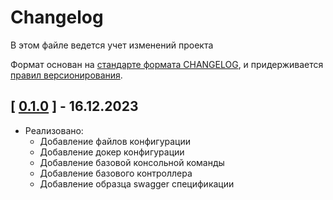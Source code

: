 # Changelog

В этом файле ведется учет изменений проекта

Формат основан на [стандарте формата CHANGELOG](https://keepachangelog.com/en/1.0.0/),
и придерживается [правил версионирования](https://semver.org/spec/v2.0.0.html).

## [ [0.1.0](https://gitlab-dev.efko.ru/attestation/calculator-v2/-/tags/0.1.0) ] - 16.12.2023

- Реализовано:
  - Добавление файлов конфигурации
  - Добавление докер конфигурации
  - Добавление базовой консольной команды
  - Добавление базового контроллера
  - Добавление образца swagger спецификации